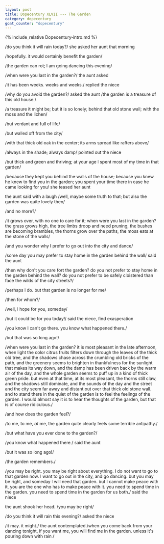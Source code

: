 ```yaml
---
layout: post
title: Dopecentury XLVII --- The Garden
category: dopecentury
goat_counter: "dopecentury" 
---
```


{% include_relative Dopecentury-intro.md %}


/do you think it will rain today?/ she asked her aunt that morning

/hopefully. it would certainly benefit the garden/

/the garden can rot; I am going dancing this evening/

/when were you last in the garden?/ the aunt asked 

/it has been weeks. weeks and weeks./ replied the niece

/why do you avoid the garden?/ asked the aunt /the garden is a treasure of this old house./

/a treasure it might be; but it is so lonely; behind that old stone wall; with the moss and the lichen/

/but verdant and full of life/

/but walled off from the city/

/with that thick old oak in the center; its arms spread like rafters above/

/always in the shade; always damp/ pointed out the niece

/but thick and green and thriving; at your age I spent most of my time in that garden/

/because they kept you behind the walls of the house; because you knew he knew to find you in the garden; you spent your time there in case he came looking for you/ she teased her aunt

the aunt said with a laugh /well, maybe some truth to that; but also the garden was quite lovely then/

/and no more?/

/it grows over, with no one to care for it; when were you last in the garden? the grass grows high, the tree limbs droop and need pruning, the bushes are becoming brambles, the thorns grow over the paths, the moss eats at the stone of the walls/

/and you wonder why I prefer to go out into the city and dance/

/some day you may prefer to stay home in the garden behind the wall/ said the aunt

/then why don't you care fort the garden? do you not prefer to stay home in the garden behind the wall? do you not prefer to be safely cloistered than face the wilds of the city streets?/

/perhaps I do. but that garden is no longer for me/

/then for whom?/

/well, I hope for you, someday/

/but it could be for you today!/ said the niece, find exasperation

/you know I can't go there. you know what happened there./

/but that was so long ago!/

/when were you last in the garden? it is most pleasant in the late afternoon, when light the color citrus fruits filters down through the leaves of the thick old tree, and the shadows chase across the crumbling old bricks of the path, and the greenery seems to brighten in thankfulness for the sunlight that makes its way down, and the damp has been driven back by the warm air of the day, and the whole garden seems to puff up in a kind of thick green pride. but even at that time, at its most pleasant, the thorns still claw, and the shadows still dominate, and the sounds of the day and the street and the city seem far away and distant out over that thick old stone wall. and to stand there in the quiet of the garden is to feel the feelings of the garden. I would almost say it is to hear the thoughts of the garden, but that is of course ridiculous./

/and how does the garden feel?/

/to me, to me, _at_ me, the garden quite clearly feels some terrible antipathy./

/but what have you ever done to the garden?/

/you know what happened there./ said the aunt

/but it was so long ago!/

/the garden remembers./

/you may be right. you may be right about everything. I do not want to go to that garden now. I want to go out in the city, and go dancing. but you may be right, and someday I will need that garden. but I cannot make peace with it, you are the one who has to make peace with it. you need to spend time in the garden. you need to spend time in the garden for us both./ said the niece

the aunt shook her head. /you may be right/

/do you think it will rain this evening?/ asked the niece

/it may. it might./ the aunt contemplated /when you come back from your dancing tonight, if you want me, you will find me in the garden. unless it's pouring down with rain./


